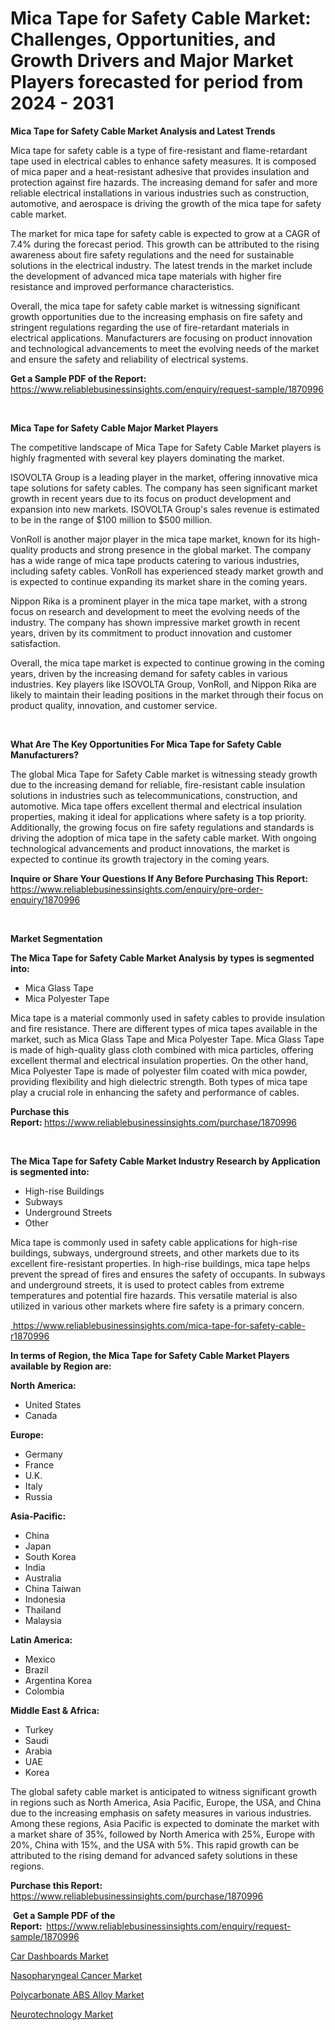 <p><h1>Mica Tape for Safety Cable Market: Challenges, Opportunities, and Growth Drivers and Major Market Players forecasted for period from 2024 - 2031</h1></p><p><strong>Mica Tape for Safety Cable Market Analysis and Latest Trends</strong></p>
<p><p>Mica tape for safety cable is a type of fire-resistant and flame-retardant tape used in electrical cables to enhance safety measures. It is composed of mica paper and a heat-resistant adhesive that provides insulation and protection against fire hazards. The increasing demand for safer and more reliable electrical installations in various industries such as construction, automotive, and aerospace is driving the growth of the mica tape for safety cable market.</p><p>The market for mica tape for safety cable is expected to grow at a CAGR of 7.4% during the forecast period. This growth can be attributed to the rising awareness about fire safety regulations and the need for sustainable solutions in the electrical industry. The latest trends in the market include the development of advanced mica tape materials with higher fire resistance and improved performance characteristics.</p><p>Overall, the mica tape for safety cable market is witnessing significant growth opportunities due to the increasing emphasis on fire safety and stringent regulations regarding the use of fire-retardant materials in electrical applications. Manufacturers are focusing on product innovation and technological advancements to meet the evolving needs of the market and ensure the safety and reliability of electrical systems.</p></p>
<p><strong>Get a Sample PDF of the Report:&nbsp;</strong> <a href="https://www.reliablebusinessinsights.com/enquiry/request-sample/1870996">https://www.reliablebusinessinsights.com/enquiry/request-sample/1870996</a></p>
<p>&nbsp;</p>
<p><strong>Mica Tape for Safety Cable Major Market Players</strong></p>
<p><p>The competitive landscape of Mica Tape for Safety Cable Market players is highly fragmented with several key players dominating the market. </p><p>ISOVOLTA Group is a leading player in the market, offering innovative mica tape solutions for safety cables. The company has seen significant market growth in recent years due to its focus on product development and expansion into new markets. ISOVOLTA Group's sales revenue is estimated to be in the range of $100 million to $500 million.</p><p>VonRoll is another major player in the mica tape market, known for its high-quality products and strong presence in the global market. The company has a wide range of mica tape products catering to various industries, including safety cables. VonRoll has experienced steady market growth and is expected to continue expanding its market share in the coming years.</p><p>Nippon Rika is a prominent player in the mica tape market, with a strong focus on research and development to meet the evolving needs of the industry. The company has shown impressive market growth in recent years, driven by its commitment to product innovation and customer satisfaction.</p><p>Overall, the mica tape market is expected to continue growing in the coming years, driven by the increasing demand for safety cables in various industries. Key players like ISOVOLTA Group, VonRoll, and Nippon Rika are likely to maintain their leading positions in the market through their focus on product quality, innovation, and customer service.</p></p>
<p>&nbsp;</p>
<p><strong>What Are The Key Opportunities For Mica Tape for Safety Cable Manufacturers?</strong></p>
<p><p>The global Mica Tape for Safety Cable market is witnessing steady growth due to the increasing demand for reliable, fire-resistant cable insulation solutions in industries such as telecommunications, construction, and automotive. Mica tape offers excellent thermal and electrical insulation properties, making it ideal for applications where safety is a top priority. Additionally, the growing focus on fire safety regulations and standards is driving the adoption of mica tape in the safety cable market. With ongoing technological advancements and product innovations, the market is expected to continue its growth trajectory in the coming years.</p></p>
<p><strong>Inquire or Share Your Questions If Any Before Purchasing This Report:</strong> <a href="https://www.reliablebusinessinsights.com/enquiry/pre-order-enquiry/1870996">https://www.reliablebusinessinsights.com/enquiry/pre-order-enquiry/1870996</a></p>
<p>&nbsp;</p>
<p><strong>Market Segmentation</strong></p>
<p><strong>The Mica Tape for Safety Cable Market Analysis by types is segmented into:</strong></p>
<p><ul><li>Mica Glass Tape</li><li>Mica Polyester Tape</li></ul></p>
<p><p>Mica tape is a material commonly used in safety cables to provide insulation and fire resistance. There are different types of mica tapes available in the market, such as Mica Glass Tape and Mica Polyester Tape. Mica Glass Tape is made of high-quality glass cloth combined with mica particles, offering excellent thermal and electrical insulation properties. On the other hand, Mica Polyester Tape is made of polyester film coated with mica powder, providing flexibility and high dielectric strength. Both types of mica tape play a crucial role in enhancing the safety and performance of cables.</p></p>
<p><strong>Purchase this Report:&nbsp;</strong><a href="https://www.reliablebusinessinsights.com/purchase/1870996">https://www.reliablebusinessinsights.com/purchase/1870996</a></p>
<p>&nbsp;</p>
<p><strong>The Mica Tape for Safety Cable Market Industry Research by Application is segmented into:</strong></p>
<p><ul><li>High-rise Buildings</li><li>Subways</li><li>Underground Streets</li><li>Other</li></ul></p>
<p><p>Mica tape is commonly used in safety cable applications for high-rise buildings, subways, underground streets, and other markets due to its excellent fire-resistant properties. In high-rise buildings, mica tape helps prevent the spread of fires and ensures the safety of occupants. In subways and underground streets, it is used to protect cables from extreme temperatures and potential fire hazards. This versatile material is also utilized in various other markets where fire safety is a primary concern.</p></p>
<p><a href="https://www.reliablebusinessinsights.com/mica-tape-for-safety-cable-r1870996">&nbsp;https://www.reliablebusinessinsights.com/mica-tape-for-safety-cable-r1870996</a></p>
<p><strong>In terms of Region, the Mica Tape for Safety Cable Market Players available by Region are:</strong></p>
<p>
    <p> <strong> North America: </strong>
        <ul>
            <li>United States</li>
            <li>Canada</li>
        </ul>
        </p> 
    <p> <strong> Europe: </strong>
        <ul>
            <li>Germany</li>
            <li>France</li>
            <li>U.K.</li>
            <li>Italy</li>
            <li>Russia</li>
        </ul>
        </p> 
    <p> <strong> Asia-Pacific: </strong>
        <ul>
            <li>China</li>
            <li>Japan</li>
            <li>South Korea</li>
            <li>India</li>
            <li>Australia</li>
            <li>China Taiwan</li>
            <li>Indonesia</li>
            <li>Thailand</li>
            <li>Malaysia</li>
        </ul>
        </p> 
    <p> <strong> Latin America: </strong>
        <ul>
            <li>Mexico</li>
            <li>Brazil</li>
            <li>Argentina Korea</li>
            <li>Colombia</li>
        </ul>
        </p> 
    <p> <strong> Middle East & Africa: </strong>
        <ul>
            <li>Turkey</li>
            <li>Saudi</li>
            <li>Arabia</li>
            <li>UAE</li>
            <li>Korea</li>
        </ul>
    </p>
    </p>
<p><p>The global safety cable market is anticipated to witness significant growth in regions such as North America, Asia Pacific, Europe, the USA, and China due to the increasing emphasis on safety measures in various industries. Among these regions, Asia Pacific is expected to dominate the market with a market share of 35%, followed by North America with 25%, Europe with 20%, China with 15%, and the USA with 5%. This rapid growth can be attributed to the rising demand for advanced safety solutions in these regions.</p></p>
<p><strong>Purchase this Report: </strong><a href="https://www.reliablebusinessinsights.com/purchase/1870996">https://www.reliablebusinessinsights.com/purchase/1870996</a></p>
<p>&nbsp;<strong>Get a Sample PDF of the Report:&nbsp;&nbsp;</strong><a href="https://www.reliablebusinessinsights.com/enquiry/request-sample/1870996">https://www.reliablebusinessinsights.com/enquiry/request-sample/1870996</a></p>
<p><strong></strong></p>
<p><p><a href="https://github.com/lianapter60/Market-Research-Report-List-1/blob/main/car-dashboards-market.md">Car Dashboards Market</a></p><p><a href="https://www.linkedin.com/pulse/nasopharyngeal-cancer-market-trends-detailed-study-its-segmentation-okojf">Nasopharyngeal Cancer Market</a></p><p><a href="https://github.com/lesliranch56456/Market-Research-Report-List-1/blob/main/polycarbonate-abs-alloy-market.md">Polycarbonate ABS Alloy Market</a></p><p><a href="https://www.linkedin.com/pulse/neurotechnology-market-size-growth-trends-statistics-forecasts-1mmtf">Neurotechnology Market</a></p></p>